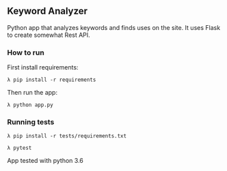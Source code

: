 ## Keyword Analyzer 

Python app that analyzes keywords and finds uses on the site. 
It uses Flask to create somewhat Rest API.

### How to run

First install requirements:

`
λ pip install -r requirements
`

Then run the app:

`
λ python app.py
`

### Running tests

`
λ pip install -r tests/requirements.txt
`

`
λ pytest
`

App tested with python 3.6
